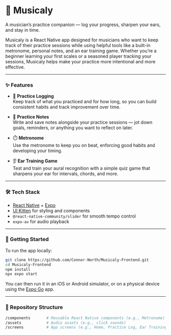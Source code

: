 
# 🎵 Musicaly

A musician’s practice companion — log your progress, sharpen your ears, and stay in time.

Musicaly is a React Native app designed for musicians who want to keep track of their practice sessions while using helpful tools like a built-in metronome, personal notes, and an ear training game. Whether you’re a beginner learning your first scales or a seasoned player tracking your sessions, Musicaly helps make your practice more intentional and more effective.

---

### ✨ Features

- 🎯 **Practice Logging**  
  Keep track of what you practiced and for how long, so you can build consistent habits and track improvement over time.

- 📝 **Practice Notes**  
  Write and save notes alongside your practice sessions — jot down goals, reminders, or anything you want to reflect on later.

- ⏱️ **Metronome**  
  Use the metronome to keep you on beat, enforcing good habits and developing your timing.

- 👂 **Ear Training Game**  
  Test and train your aural recognition with a simple quiz game that sharpens your ear for intervals, chords, and more.

---

### 🛠️ Tech Stack

- [React Native](https://reactnative.dev/) + [Expo](https://expo.dev/)
- [UI Kitten](https://akveo.github.io/react-native-ui-kitten/) for styling and components
- `@react-native-community/slider` for smooth tempo control
- `expo-av` for audio playback

---

### 🚀 Getting Started

To run the app locally:

```bash
git clone https://github.com/Connor-North/Musicaly-Frontend.git
cd Musicaly-Frontend
npm install
npx expo start
```

You can then run it in an iOS or Android simulator, or on a physical device using the [Expo Go](https://expo.dev/client) app.

---

### 📂 Repository Structure

```bash
/components       # Reusable React Native components (e.g., Metronome)
/assets           # Audio assets (e.g., click sounds)
/screens          # App screens (e.g., Home, Practice Log, Ear Training)
```

